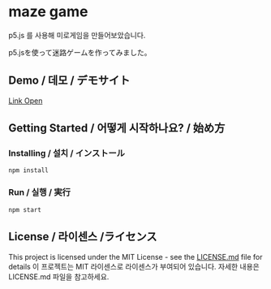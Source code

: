# maze game
p5.js 를 사용해 미로게임을 만들어보았습니다.

p5.jsを使って迷路ゲームを作ってみました。
## Demo / 데모 / デモサイト
[Link Open](https://maze-game-kim.netlify.app/) 
  

## Getting Started / 어떻게 시작하나요? / 始め方
### Installing / 설치 / インストール

```
npm install 
```
### Run / 실행 / 実行
 
```
npm start
```

## License / 라이센스 /ライセンス

This project is licensed under the MIT License - see the [LICENSE.md](https://gist.github.com/PurpleBooth/LICENSE.md) file for details 
이 프로젝트는 MIT 라이센스로 라이센스가 부여되어 있습니다. 자세한 내용은 LICENSE.md 파일을 참고하세요.

